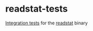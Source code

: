 # readstat-tests
[Integration tests](https://doc.rust-lang.org/rust-by-example/testing/integration_testing.html) for the [readstat](../readstat/README.md) binary
